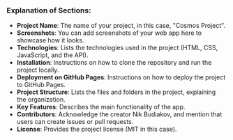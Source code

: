 ### Explanation of Sections:

- **Project Name**: The name of your project, in this case, "Cosmos Project".
- **Screenshots**: You can add screenshots of your web app here to showcase how it looks.
- **Technologies**: Lists the technologies used in the project (HTML, CSS, JavaScript, and the API).
- **Installation**: Instructions on how to clone the repository and run the project locally.
- **Deployment on GitHub Pages**: Instructions on how to deploy the project to GitHub Pages.
- **Project Structure**: Lists the files and folders in the project, explaining the organization.
- **Key Features**: Describes the main functionality of the app.
- **Contributors**: Acknowledge the creator Nik Budiakov, and mention that users can create issues or pull requests.
- **License**: Provides the project license (MIT in this case).
